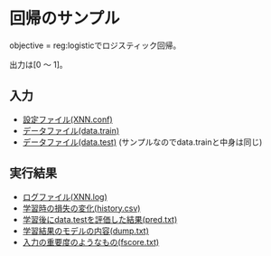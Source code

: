 回帰のサンプル
==============

objective = reg:logisticでロジスティック回帰。

出力は[0 ～ 1]。


入力
----

- [設定ファイル(XNN.conf)](XNN.conf)
- [データファイル(data.train)](data.train)
- [データファイル(data.test)](data.test) (サンプルなのでdata.trainと中身は同じ)


実行結果
--------

- [ログファイル(XNN.log)](XNN.log)
- [学習時の損失の変化(history.csv)](history.csv)
- [学習後にdata.testを評価した結果(pred.txt)](pred.txt)
- [学習結果のモデルの内容(dump.txt)](dump.txt)
- [入力の重要度のようなもの(fscore.txt)](fscore.txt)

